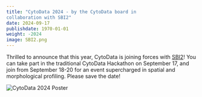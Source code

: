 ```yaml
---
title: "CytoData 2024 - by the CytoData board in
collaboration with SBI2"
date: 2024-09-17
publishdate: 1970-01-01
weight: -2024
image: SBI2.png
---
```


Thrilled to announce that this year, CytoData is joining forces with [SBI2](https://sbi2.org/)! You can take part in the traditional CytoData Hackathon on September 17, and join from September 18-20 for an event supercharged in spatial and morphological profiling. Please save the date!

![CytoData 2024 Poster](/./main_files/cytodata2024poster.png)